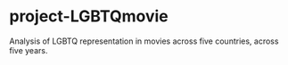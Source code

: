 # project-LGBTQmovie
Analysis of LGBTQ representation in movies across five countries, across five years.
